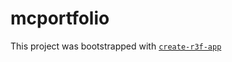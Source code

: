 # mcportfolio

This project was bootstrapped with [`create-r3f-app`](https://github.com/utsuboco/create-r3f-app)
